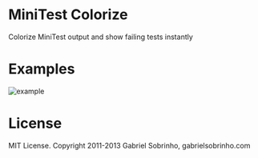 MiniTest Colorize
=================

Colorize MiniTest output and show failing tests instantly


Examples
========

![example](https://github.com/sobrinho/minitest-colorize/raw/master/examples/example.png)


License
=======

MIT License. Copyright 2011-2013 Gabriel Sobrinho, gabrielsobrinho.com
